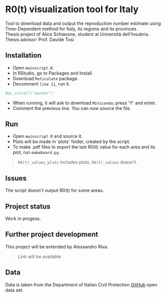 # R0(t) visualization tool for Italy

Tool to download data and output the reproduction number estimate using Time-Dependent method for Italy, its regions and its provinces.  
Thesis project of Alice Schiavone, student at Università dell'Insubria.  
Thesis advisor: Prof. Davide Tosi  

## Installation

- Open `mainscript.R`.
- In RStudio, go to Packages and Install. 
- Download `Reticulate` package.
- Decomment `line 11`, run it.

```bash
#py_install("pandas")
```
- When running, it will ask to download `Miniconda`: press 'Y' and enter.
- Comment the previous line. You can now source the file.

## Run

- Open `mainscript.R` and source it. 
- Plots will be made in 'plots' folder, created by the script.
- To make .pdf files to export the last R0(t) value for each area and its plot, run `makeboard.py`.
> `R0(t)_values_plots` includes plots, `R0(t)_values` doesn't.

## Issues

The script doesn't output R0(t) for some areas.

## Project status

Work in progess.

## Further project development

This project will be extended by Alessandro Riva. 
> Link will be available

## Data 
Data is taken from the Department of Italian Civil Protection [GitHub](https://github.com/pcm-dpc/COVID-19) open data set.
